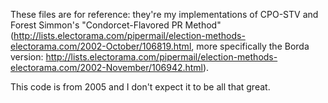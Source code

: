 These files are for reference: they're my implementations of CPO-STV and
Forest Simmon's "Condorcet-Flavored PR Method" (http://lists.electorama.com/pipermail/election-methods-electorama.com/2002-October/106819.html,
more specifically the Borda version: http://lists.electorama.com/pipermail/election-methods-electorama.com/2002-November/106942.html).

This code is from 2005 and I don't expect it to be all that great.
